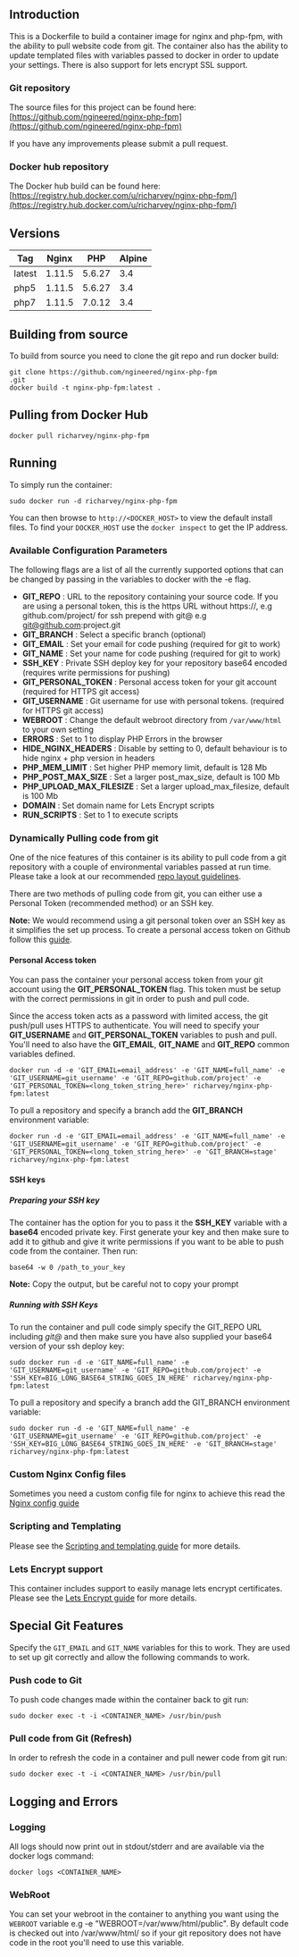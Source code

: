 ## Introduction
This is a Dockerfile to build a container image for nginx and php-fpm, with the ability to pull website code from git. The container also has the ability to update templated files with variables passed to docker in order to update your settings. There is also support for lets encrypt SSL support.

### Git repository
The source files for this project can be found here: [https://github.com/ngineered/nginx-php-fpm](https://github.com/ngineered/nginx-php-fpm)

If you have any improvements please submit a pull request.
### Docker hub repository
The Docker hub build can be found here: [https://registry.hub.docker.com/u/richarvey/nginx-php-fpm/](https://registry.hub.docker.com/u/richarvey/nginx-php-fpm/)
## Versions
| Tag | Nginx | PHP | Alpine |
|-----|-------|-----|--------|
| latest | 1.11.5 | 5.6.27 | 3.4 |
| php5 | 1.11.5 | 5.6.27 | 3.4 |
| php7 | 1.11.5 | 7.0.12 | 3.4 |

## Building from source
To build from source you need to clone the git repo and run docker build:
```
git clone https://github.com/ngineered/nginx-php-fpm
.git
docker build -t nginx-php-fpm:latest .
```

## Pulling from Docker Hub
```
docker pull richarvey/nginx-php-fpm
```

## Running
To simply run the container:
```
sudo docker run -d richarvey/nginx-php-fpm
```

You can then browse to ```http://<DOCKER_HOST>``` to view the default install files. To find your ```DOCKER_HOST``` use the ```docker inspect``` to get the IP address.

### Available Configuration Parameters
The following flags are a list of all the currently supported options that can be changed by passing in the variables to docker with the -e flag.

 - **GIT_REPO** : URL to the repository containing your source code. If you are using a personal token, this is the https URL without https://, e.g github.com/project/ for ssh prepend with git@ e.g git@github.com:project.git
 - **GIT_BRANCH** : Select a specific branch (optional)
 - **GIT_EMAIL** : Set your email for code pushing (required for git to work)
 - **GIT_NAME** : Set your name for code pushing (required for git to work)
 - **SSH_KEY** : Private SSH deploy key for your repository base64 encoded (requires write permissions for pushing)
 - **GIT_PERSONAL_TOKEN** : Personal access token for your git account (required for HTTPS git access)
 - **GIT_USERNAME** : Git username for use with personal tokens. (required for HTTPS git access)
 - **WEBROOT** : Change the default webroot directory from `/var/www/html` to your own setting
 - **ERRORS** : Set to 1 to display PHP Errors in the browser
 - **HIDE_NGINX_HEADERS** : Disable by setting to 0, default behaviour is to hide nginx + php version in headers
 - **PHP_MEM_LIMIT** : Set higher PHP memory limit, default is 128 Mb
 - **PHP_POST_MAX_SIZE** : Set a larger post_max_size, default is 100 Mb
 - **PHP_UPLOAD_MAX_FILESIZE** : Set a larger upload_max_filesize, default is 100 Mb
 - **DOMAIN** : Set domain name for Lets Encrypt scripts
 - **RUN_SCRIPTS** : Set to 1 to execute scripts

### Dynamically Pulling code from git
One of the nice features of this container is its ability to pull code from a git repository with a couple of environmental variables passed at run time. Please take a look at our recommended [repo layout guidelines](https://github.com/ngineered/nginx-php-fpm/blob/master/docs/repo_layout.md).

There are two methods of pulling code from git, you can either use a Personal Token (recommended method) or an SSH key.

**Note:** We would recommend using a git personal token over an SSH key as it simplifies the set up process. To create a personal access token on Github follow this [guide](https://help.github.com/articles/creating-an-access-token-for-command-line-use/).

#### Personal Access token

You can pass the container your personal access token from your git account using the __GIT_PERSONAL_TOKEN__ flag. This token must be setup with the correct permissions in git in order to push and pull code.

Since the access token acts as a password with limited access, the git push/pull uses HTTPS to authenticate. You will need to specify your __GIT_USERNAME__ and __GIT_PERSONAL_TOKEN__ variables to push and pull. You'll need to also have the __GIT_EMAIL__, __GIT_NAME__ and __GIT_REPO__ common variables defined.

```
docker run -d -e 'GIT_EMAIL=email_address' -e 'GIT_NAME=full_name' -e 'GIT_USERNAME=git_username' -e 'GIT_REPO=github.com/project' -e 'GIT_PERSONAL_TOKEN=<long_token_string_here>' richarvey/nginx-php-fpm:latest
```

To pull a repository and specify a branch add the __GIT_BRANCH__ environment variable:
```
docker run -d -e 'GIT_EMAIL=email_address' -e 'GIT_NAME=full_name' -e 'GIT_USERNAME=git_username' -e 'GIT_REPO=github.com/project' -e 'GIT_PERSONAL_TOKEN=<long_token_string_here>' -e 'GIT_BRANCH=stage' richarvey/nginx-php-fpm:latest
```
#### SSH keys

##### Preparing your SSH key
The container has the option for you to pass it the __SSH_KEY__ variable with a **base64** encoded private key. First generate your key and then make sure to add it to github and give it write permissions if you want to be able to push code from the container. Then run:
```
base64 -w 0 /path_to_your_key
```
**Note:** Copy the output, but be careful not to copy your prompt

##### Running with SSH Keys

To run the container and pull code simply specify the GIT_REPO URL including *git@* and then make sure you have also supplied your base64 version of your ssh deploy key:
```
sudo docker run -d -e 'GIT_NAME=full_name' -e 'GIT_USERNAME=git_username' -e 'GIT_REPO=github.com/project' -e 'SSH_KEY=BIG_LONG_BASE64_STRING_GOES_IN_HERE' richarvey/nginx-php-fpm:latest
```

To pull a repository and specify a branch add the GIT_BRANCH environment variable:
```
sudo docker run -d -e 'GIT_NAME=full_name' -e 'GIT_USERNAME=git_username' -e 'GIT_REPO=github.com/project' -e 'SSH_KEY=BIG_LONG_BASE64_STRING_GOES_IN_HERE' -e 'GIT_BRANCH=stage' richarvey/nginx-php-fpm:latest
```

### Custom Nginx Config files
Sometimes you need a custom config file for nginx to achieve this read the [Nginx config guide](https://github.com/ngineered/nginx-php-fpm/blob/master/docs/nginx_configs.md)

### Scripting and Templating
Please see the [Scripting and templating guide](https://github.com/ngineered/nginx-php-fpm/blob/master/docs/scripting_templating.md) for more details.

### Lets Encrypt support
This container includes support to easily manage lets encrypt certificates. Please see the [Lets Encrypt guide](https://github.com/ngineered/nginx-php-fpm/blob/master/docs/lets_encrypt.md) for more details.

## Special Git Features
Specify the ```GIT_EMAIL``` and ```GIT_NAME``` variables for this to work. They are used to set up git correctly and allow the following commands to work.

### Push code to Git
To push code changes made within the container back to git run:
```
sudo docker exec -t -i <CONTAINER_NAME> /usr/bin/push
```

### Pull code from Git (Refresh)
In order to refresh the code in a container and pull newer code from git run:
```
sudo docker exec -t -i <CONTAINER_NAME> /usr/bin/pull
```
## Logging and Errors

### Logging
All logs should now print out in stdout/stderr and are available via the docker logs command:
```
docker logs <CONTAINER_NAME>
```
### WebRoot
You can set your webroot in the container to anything you want using the ```WEBROOT``` variable e.g -e "WEBROOT=/var/www/html/public". By default code is checked out into /var/www/html/ so if your git repository does not have code in the root you'll need to use this variable.
